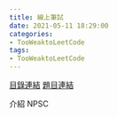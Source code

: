 ```yaml
---
title: 線上筆試
date: 2021-05-11 18:29:00
categories: 
- TooWeaktoLeetCode
tags:
- TooWeaktoLeetCode
---
```

[目錄連結](https://github.com/Lidemy/ALG101-too-weak-to-leetcode/tree/master/unit7)
[題目連結]()

介紹 NPSC